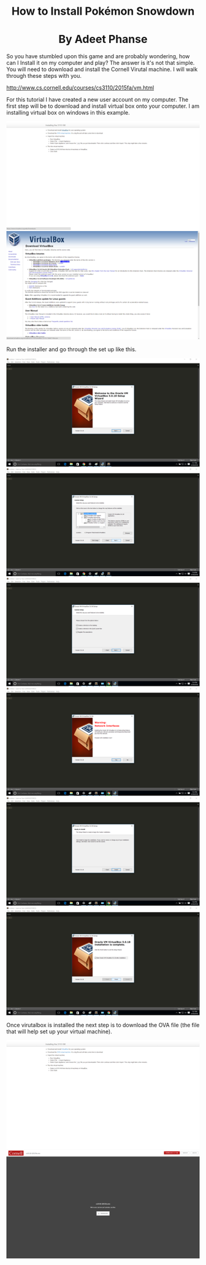 <center> <h1>How to Install Pokémon Snowdown </h1> </center>
<center> <h1>By Adeet Phanse</h1> </center>
So you have stumbled upon this game and are probably wondering, how can I Install it on my computer and play? The answer is it's not that simple. You will need to download and install the Cornell Virutal machine. I will walk through these steps with you.

http://www.cs.cornell.edu/courses/cs3110/2015fa/vm.html

For this tutorial I have created a new user account on my computer. The first step will be to download and install virtual box onto your computer. I am installing virtual box on windows in this example.

![paint2](https://github.com/Phansa/PokeSnowdown/blob/master/Documentation/How-To-Install-Game-Images/paint2.png)
![paint1](https://github.com/Phansa/PokeSnowdown/blob/master/Documentation/How-To-Install-Game-Images/paint1.png)

Run the installer and go through the set up like this.

![paint3](https://github.com/Phansa/PokeSnowdown/blob/master/Documentation/How-To-Install-Game-Images/paint3.png)
![paint4](https://github.com/Phansa/PokeSnowdown/blob/master/Documentation/How-To-Install-Game-Images/paint4.png)
![paint11](https://github.com/Phansa/PokeSnowdown/blob/master/Documentation/How-To-Install-Game-Images/paint11.png)
![paint6](https://github.com/Phansa/PokeSnowdown/blob/master/Documentation/How-To-Install-Game-Images/paint6.png)
![paint7](https://github.com/Phansa/PokeSnowdown/blob/master/Documentation/How-To-Install-Game-Images/paint7.png)
![paint8](https://github.com/Phansa/PokeSnowdown/blob/master/Documentation/How-To-Install-Game-Images/paint8.png)

Once virutalbox is installed the next step is to download the OVA file (the file that will help set up your virtual machine).

![paint9](https://github.com/Phansa/PokeSnowdown/blob/master/Documentation/How-To-Install-Game-Images/paint9.png)
![paint10](https://github.com/Phansa/PokeSnowdown/blob/master/Documentation/How-To-Install-Game-Images/paint10.png)
